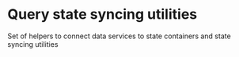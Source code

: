 # Query state syncing utilities

Set of helpers to connect data services to state containers and state syncing utilities
